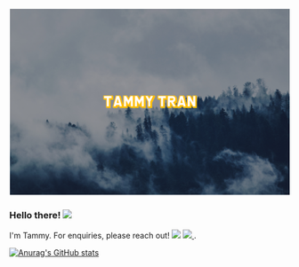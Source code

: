 [![Header](https://github.com/ohoktnt/ohoktnt/blob/main/githubprofile.png "Header")](https://ohoktnt.github.io/)

### Hello there! <img src="https://media.tenor.com/images/834bbe5a3c03f8bbaddf12e0f6efd736/tenor.gif" width="50px">
I'm Tammy.
For enquiries, please reach out! 
<a href="https://www.linkedin.com/in/tammy-tran-jrdev/"><img src="https://img.shields.io/badge/LinkedIn-0077B5?style=for-the-badge&logo=linkedin&logoColor=white"/></a>
<a href="mailto:tammy.n.tran@gmail.com"> <img src="https://img.shields.io/badge/Gmail-D14836?style=for-the-badge&logo=gmail&logoColor=white"/> </a>.

[![Anurag's GitHub stats](https://github-readme-stats.vercel.app/api?username=ohoktnt&show_icons=true&theme=slateorange)](https://github.com/ohoktnt/github-readme-stats)

<!--
**ohoktnt/ohoktnt** is a ✨ _special_ ✨ repository because its `README.md` (this file) appears on your GitHub profile.

Here are some ideas to get you started:

- 🔭 I’m currently working on ...
- 🌱 I’m currently learning ...
- 👯 I’m looking to collaborate on ...
- 🤔 I’m looking for help with ...
- 💬 Ask me about ...
- 📫 How to reach me: ...
- 😄 Pronouns: ...
- ⚡ Fun fact: ...
-->
